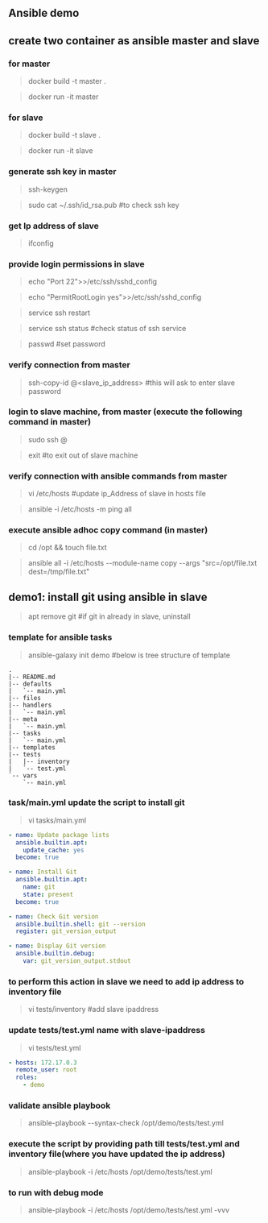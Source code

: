 ## Ansible demo

## create two container as ansible master and slave

### for master
> docker build -t master .

> docker run -it master

### for slave
> docker build -t slave .

> docker run -it slave

### generate ssh key in master
> ssh-keygen

> sudo cat ~/.ssh/id_rsa.pub   #to check ssh key

### get Ip address of slave
> ifconfig

### provide login permissions in slave
> echo "Port 22">>/etc/ssh/sshd_config

> echo "PermitRootLogin yes">>/etc/ssh/sshd_config

> service ssh restart

> service ssh status  #check status of ssh service

> passwd  #set password

### verify connection from master
> ssh-copy-id <username>@<slave_ip_address> #this will ask to enter slave password

### login to slave machine, from master (execute the following command in master)
> sudo ssh <slave-username>@<ip-address-of-slave>

> exit #to exit out of slave machine

### verify connection with ansible commands from master
> vi /etc/hosts #update ip_Address of slave in hosts file

> ansible -i /etc/hosts -m ping all

### execute ansible adhoc copy command (in master)
> cd /opt && touch file.txt

> ansible all -i /etc/hosts --module-name copy --args "src=/opt/file.txt dest=/tmp/file.txt"

## demo1: install git using ansible in slave
> apt remove git #if git in already in slave, uninstall

### template for ansible tasks
> ansible-galaxy init demo   #below is tree structure of template

```tree
.
|-- README.md
|-- defaults
|   `-- main.yml
|-- files
|-- handlers
|   `-- main.yml
|-- meta
|   `-- main.yml
|-- tasks
|   `-- main.yml
|-- templates
|-- tests
|   |-- inventory
|   `-- test.yml
`-- vars
    `-- main.yml
```

### task/main.yml update the script to install git

> vi tasks/main.yml

```yaml
- name: Update package lists
  ansible.builtin.apt:
    update_cache: yes
  become: true

- name: Install Git
  ansible.builtin.apt:
    name: git
    state: present
  become: true

- name: Check Git version
  ansible.builtin.shell: git --version
  register: git_version_output

- name: Display Git version
  ansible.builtin.debug:
    var: git_version_output.stdout
```

### to perform this action in slave we need to add ip address to inventory file

> vi tests/inventory #add slave ipaddress

### update tests/test.yml name with slave-ipaddress

> vi tests/test.yml

```yaml
- hosts: 172.17.0.3
  remote_user: root
  roles:
    - demo
```

### validate ansible playbook

> ansible-playbook --syntax-check /opt/demo/tests/test.yml

### execute the script by providing path till tests/test.yml and inventory file(where you have updated the ip address)

> ansible-playbook -i /etc/hosts /opt/demo/tests/test.yml

### to run with debug mode

> ansible-playbook -i /etc/hosts /opt/demo/tests/test.yml -vvv